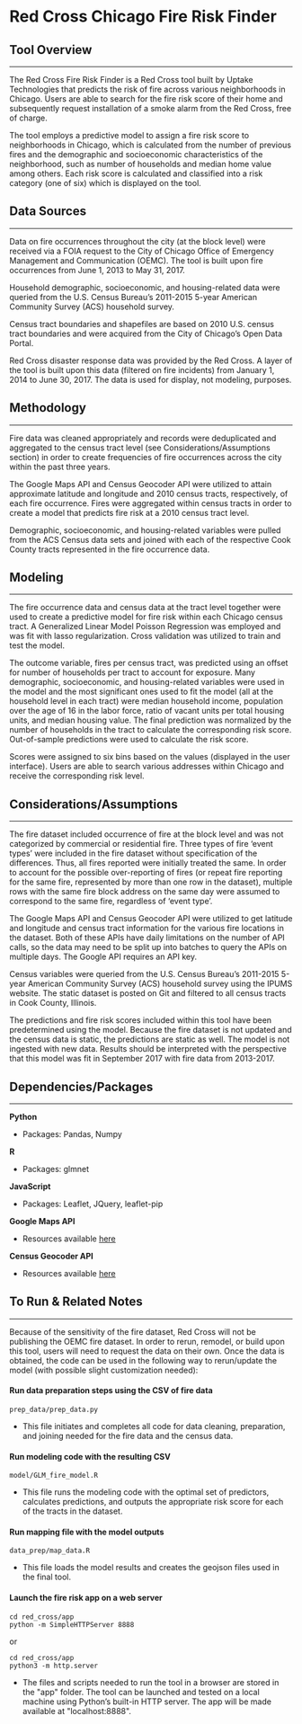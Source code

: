 # Red Cross Chicago Fire Risk Finder

## Tool Overview
----------
The Red Cross Fire Risk Finder is a Red Cross tool built by Uptake Technologies that predicts the risk of fire across various neighborhoods in Chicago. Users are able to search for the fire risk score of their home and subsequently request installation of a smoke alarm from the Red Cross, free of charge.

The tool employs a predictive model to assign a fire risk score to neighborhoods in Chicago, which is calculated from the number of previous fires and the demographic and socioeconomic characteristics of the neighborhood, such as number of households and median home value among others. Each risk score is calculated and classified into a risk category (one of six) which is displayed on the tool.
<br>

## Data Sources
----------
Data on fire occurrences throughout the city (at the block level) were received via a FOIA request to the City of Chicago Office of Emergency Management and Communication (OEMC). The tool is built upon fire occurrences from June 1, 2013 to May 31, 2017.

Household demographic, socioeconomic, and housing-related data were queried from the U.S. Census Bureau’s 2011-2015 5-year American Community Survey (ACS) household survey.

Census tract boundaries and shapefiles are based on 2010 U.S. census tract boundaries and were acquired from the City of Chicago’s Open Data Portal.

Red Cross disaster response data was provided by the Red Cross. A layer of the tool is built upon this data (filtered on fire incidents) from January 1, 2014 to June 30, 2017. The data is used for display, not modeling, purposes.


## Methodology
----------
Fire data was cleaned appropriately and records were deduplicated and aggregated to the census tract level (see Considerations/Assumptions section) in order to create frequencies of fire occurrences across the city within the past three years.

The Google Maps API and Census Geocoder API were utilized to attain approximate latitude and longitude and 2010 census tracts, respectively, of each fire occurrence. Fires were aggregated within census tracts in order to create a model that predicts fire risk at a 2010 census tract level.

Demographic, socioeconomic, and housing-related variables were pulled from the ACS Census data sets and joined with each of the respective Cook County tracts represented in the fire occurrence data.


## Modeling
----------
The fire occurrence data and census data at the tract level together were used to create a predictive model for fire risk within each Chicago census tract. A Generalized Linear Model Poisson Regression was employed and was fit with lasso regularization. Cross validation was utilized to train and test the model.

The outcome variable, fires per census tract, was predicted using an offset for number of households per tract to account for exposure. Many demographic, socioeconomic, and housing-related variables were used in the model and the most significant ones used to fit the model (all at the household level in each tract) were median household income, population over the age of 16 in the labor force, ratio of vacant units per total housing units, and median housing value. The final prediction was normalized by the number of households in the tract to calculate the corresponding risk score. Out-of-sample predictions were used to calculate the risk score.

Scores were assigned to six bins based on the values (displayed in the user interface). Users are able to search various addresses within Chicago and receive the corresponding risk level.


## Considerations/Assumptions
----------
The fire dataset included occurrence of fire at the block level and was not categorized by commercial or residential fire. Three types of fire ‘event types’ were included in the fire dataset without specification of the differences. Thus, all fires reported were initially treated the same. In order to account for the possible over-reporting of fires (or repeat fire reporting for the same fire, represented by more than one row in the dataset), multiple rows with the same fire block address on the same day were assumed to correspond to the same fire, regardless of ‘event type’.

The Google Maps API and Census Geocoder API were utilized to get latitude and longitude and census tract information for the various fire locations in the dataset. Both of these APIs have daily limitations on the number of API calls, so the data may need to be split up into batches to query the APIs on multiple days. The Google API requires an API key.

Census variables were queried from the U.S. Census Bureau’s 2011-2015 5-year American Community Survey (ACS) household survey using the IPUMS website. The static dataset is posted on Git and filtered to all census tracts in Cook County, Illinois.

The predictions and fire risk scores included within this tool have been predetermined using the model. Because the fire dataset is not updated and the census data is static, the predictions are static as well. The model is not ingested with new data. Results should be interpreted with the perspective that this model was fit in September 2017 with fire data from 2013-2017.


## Dependencies/Packages
----------
**Python**
- Packages: Pandas, Numpy

**R**
- Packages: glmnet

**JavaScript**
- Packages: Leaflet, JQuery, leaflet-pip

**Google Maps API**
- Resources available [here](https://developers.google.com/maps/)

**Census Geocoder API**
- Resources available [here](https://www.census.gov/geo/maps-data/data/geocoder.html)

## To Run & Related Notes
----------
Because of the sensitivity of the fire dataset, Red Cross will not be publishing the OEMC fire dataset. In order to rerun, remodel, or build upon this tool, users will need to request the data on their own. Once the data is obtained, the code can be used in the following way to rerun/update the model (with possible slight customization needed):

#### Run data preparation steps using the CSV of fire data
```
prep_data/prep_data.py
```
- This file initiates and completes all code for data cleaning, preparation, and joining needed for the fire data and the census data.

#### Run modeling code with the resulting CSV
```
model/GLM_fire_model.R
```
- This file runs the modeling code with the optimal set of predictors, calculates predictions, and outputs the appropriate risk score for each of the tracts in the dataset.

#### Run mapping file with the model outputs
```
data_prep/map_data.R
```
- This file loads the model results and creates the geojson files used in the final tool.

#### Launch the fire risk app on a web server
```
cd red_cross/app
python -m SimpleHTTPServer 8888
```
or

```
cd red_cross/app
python3 -m http.server
```
- The files and scripts needed to run the tool in a browser are stored in the "app" folder. The tool can be launched and tested on a local machine using Python’s built-in HTTP server. The app will be made available at "localhost:8888".
